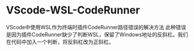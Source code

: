 # VScode-WSL-CodeRunner
VScode中使用WSL作为终端时插件CodeRunner路径错误的解决方法
此种错误是因为插件CodeRunner缺少了判断WSL，保留了Windows地址的反斜杠。我们在代码中加入一个判断，将反斜杠改为正斜杠。
